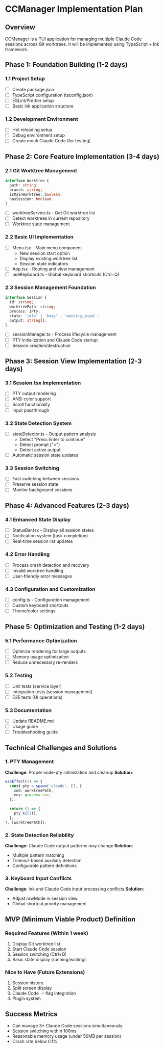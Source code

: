 # CCManager Implementation Plan

## Overview
CCManager is a TUI application for managing multiple Claude Code sessions across Git worktrees. It will be implemented using TypeScript + Ink framework.

## Phase 1: Foundation Building (1-2 days)

### 1.1 Project Setup
- [ ] Create package.json
- [ ] TypeScript configuration (tsconfig.json)
- [ ] ESLint/Prettier setup
- [ ] Basic Ink application structure

### 1.2 Development Environment
- [ ] Hot reloading setup
- [ ] Debug environment setup
- [ ] Create mock Claude Code (for testing)

## Phase 2: Core Feature Implementation (3-4 days)

### 2.1 Git Worktree Management
```typescript
interface Worktree {
  path: string;
  branch: string;
  isMainWorktree: boolean;
  hasSession: boolean;
}
```
- [ ] worktreeService.ts - Get Git worktree list
- [ ] Detect worktrees in current repository
- [ ] Worktree state management

### 2.2 Basic UI Implementation
- [ ] Menu.tsx - Main menu component
  - New session start option
  - Display existing worktree list
  - Session state indicators
- [ ] App.tsx - Routing and view management
- [ ] useKeyboard.ts - Global keyboard shortcuts (Ctrl+Q)

### 2.3 Session Management Foundation
```typescript
interface Session {
  id: string;
  worktreePath: string;
  process: IPty;
  state: 'idle' | 'busy' | 'waiting_input';
  output: string[];
}
```
- [ ] sessionManager.ts - Process lifecycle management
- [ ] PTY initialization and Claude Code startup
- [ ] Session creation/destruction

## Phase 3: Session View Implementation (2-3 days)

### 3.1 Session.tsx Implementation
- [ ] PTY output rendering
- [ ] ANSI color support
- [ ] Scroll functionality
- [ ] Input passthrough

### 3.2 State Detection System
- [ ] stateDetector.ts - Output pattern analysis
  - Detect "Press Enter to continue"
  - Detect prompt (">")
  - Detect active output
- [ ] Automatic session state updates

### 3.3 Session Switching
- [ ] Fast switching between sessions
- [ ] Preserve session state
- [ ] Monitor background sessions

## Phase 4: Advanced Features (2-3 days)

### 4.1 Enhanced State Display
- [ ] StatusBar.tsx - Display all session states
- [ ] Notification system (task completion)
- [ ] Real-time session list updates

### 4.2 Error Handling
- [ ] Process crash detection and recovery
- [ ] Invalid worktree handling
- [ ] User-friendly error messages

### 4.3 Configuration and Customization
- [ ] config.ts - Configuration management
- [ ] Custom keyboard shortcuts
- [ ] Theme/color settings

## Phase 5: Optimization and Testing (1-2 days)

### 5.1 Performance Optimization
- [ ] Optimize rendering for large outputs
- [ ] Memory usage optimization
- [ ] Reduce unnecessary re-renders

### 5.2 Testing
- [ ] Unit tests (service layer)
- [ ] Integration tests (session management)
- [ ] E2E tests (UI operations)

### 5.3 Documentation
- [ ] Update README.md
- [ ] Usage guide
- [ ] Troubleshooting guide

## Technical Challenges and Solutions

### 1. PTY Management
**Challenge**: Proper node-pty initialization and cleanup
**Solution**: 
```typescript
useEffect(() => {
  const pty = spawn('claude', [], {
    cwd: worktreePath,
    env: process.env,
  });
  
  return () => {
    pty.kill();
  };
}, [worktreePath]);
```

### 2. State Detection Reliability
**Challenge**: Claude Code output patterns may change
**Solution**: 
- Multiple pattern matching
- Timeout-based auxiliary detection
- Configurable pattern definitions

### 3. Keyboard Input Conflicts
**Challenge**: Ink and Claude Code input processing conflicts
**Solution**:
- Adjust rawMode in session view
- Global shortcut priority management

## MVP (Minimum Viable Product) Definition

### Required Features (Within 1 week)
1. Display Git worktree list
2. Start Claude Code session
3. Session switching (Ctrl+Q)
4. Basic state display (running/waiting)

### Nice to Have (Future Extensions)
1. Session history
2. Split screen display
3. Claude Code `-r` flag integration
4. Plugin system

## Success Metrics
- Can manage 3+ Claude Code sessions simultaneously
- Session switching within 100ms
- Reasonable memory usage (under 50MB per session)
- Crash rate below 0.1%